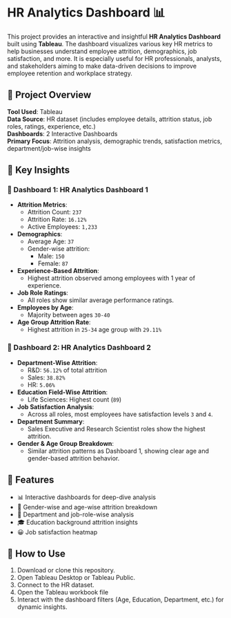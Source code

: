 # HR Analytics Dashboard 📊
This project provides an interactive and insightful **HR Analytics Dashboard** built using **Tableau**. The dashboard visualizes various key HR metrics to help businesses understand employee attrition, demographics, job satisfaction, and more. It is especially useful for HR professionals, analysts, and stakeholders aiming to make data-driven decisions to improve employee retention and workplace strategy.


## 📌 Project Overview

**Tool Used**: Tableau  
**Data Source**: HR dataset (includes employee details, attrition status, job roles, ratings, experience, etc.)  
**Dashboards**: 2 Interactive Dashboards  
**Primary Focus**: Attrition analysis, demographic trends, satisfaction metrics, department/job-wise insights


## 🧠 Key Insights

### 🔹 Dashboard 1: HR Analytics Dashboard 1
- **Attrition Metrics**:
  - Attrition Count: `237`
  - Attrition Rate: `16.12%`
  - Active Employees: `1,233`
- **Demographics**:
  - Average Age: `37`
  - Gender-wise attrition:
    - Male: `150`
    - Female: `87`
- **Experience-Based Attrition**:
  - Highest attrition observed among employees with 1 year of experience.
- **Job Role Ratings**:
  - All roles show similar average performance ratings.
- **Employees by Age**:
  - Majority between ages `30-40`
- **Age Group Attrition Rate**:
  - Highest attrition in `25-34` age group with `29.11%`


### 🔹 Dashboard 2: HR Analytics Dashboard 2
- **Department-Wise Attrition**:
  - R&D: `56.12%` of total attrition
  - Sales: `38.82%`
  - HR: `5.06%`
- **Education Field-Wise Attrition**:
  - Life Sciences: Highest count (`89`)
- **Job Satisfaction Analysis**:
  - Across all roles, most employees have satisfaction levels `3` and `4`.
- **Department Summary**:
  - Sales Executive and Research Scientist roles show the highest attrition.
- **Gender & Age Group Breakdown**:
  - Similar attrition patterns as Dashboard 1, showing clear age and gender-based attrition behavior.


## 🔧 Features

- 📊 Interactive dashboards for deep-dive analysis
- 🧍 Gender-wise and age-wise attrition breakdown
- 🏢 Department and job-role-wise analysis
- 🎓 Education background attrition insights
- 😀 Job satisfaction heatmap


## 🚀 How to Use

1. Download or clone this repository.
2. Open Tableau Desktop or Tableau Public.
3. Connect to the HR dataset.
4. Open the Tableau workbook file
5. Interact with the dashboard filters (Age, Education, Department, etc.) for dynamic insights.

